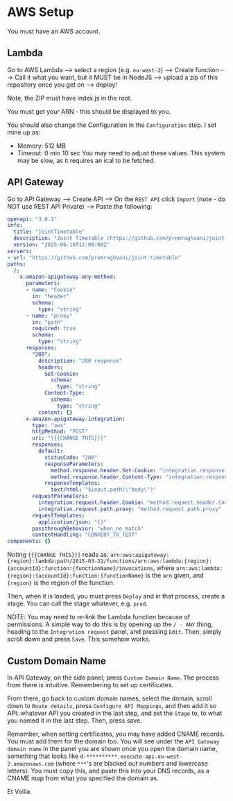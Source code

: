 # AWS Setup

You must have an AWS account.

## Lambda

Go to AWS Lambda --> select a region (e.g. `eu-west-2`) --> Create function --> Call it what you want, but it MUST be in NodeJS --> upload a zip of this repository once you get on -->  deploy!

Note, the ZIP must have index.js in the root.

You must get your ARN - this should be displayed to you.

You should also change the Configuration in the `Configuration` step. I set mine up as:
- Memory: 512 MB
- Timeout: 0 min 10 sec
You may need to adjust these values.
This system may be slow, as it requires an ical to be fetched.

## API Gateway

Go to API Gateway --> Create API --> On the `REST API` click `Import` (note - do NOT use REST API Private) --> Paste the following:
```yaml
openapi: "3.0.1"
info:
  title: "jointTimetable"
  description: "Joint Timetable (https://github.com/premraghvani/joint-timetable)"
  version: "2025-06-18T12:00:00Z"
servers:
- url: "https://github.com/premraghvani/joint-timetable"
paths:
  /:
    x-amazon-apigateway-any-method:
      parameters:
      - name: "Cookie"
        in: "header"
        schema:
          type: "string"
      - name: "proxy"
        in: "path"
        required: true
        schema:
          type: "string"
      responses:
        "200":
          description: "200 response"
          headers:
            Set-Cookie:
              schema:
                type: "string"
            Content-Type:
              schema:
                type: "string"
          content: {}
      x-amazon-apigateway-integration:
        type: "aws"
        httpMethod: "POST"
        uri: "{{{CHANGE THIS}}}"
        responses:
          default:
            statusCode: "200"
            responseParameters:
              method.response.header.Set-Cookie: "integration.response.body.setCookie"
              method.response.header.Content-Type: "integration.response.body.contentType"
            responseTemplates:
              text/html: "$input.path(\"body\")"
        requestParameters:
          integration.request.header.Cookie: "method.request.header.Cookie"
          integration.request.path.proxy: "method.request.path.proxy"
        requestTemplates:
          application/json: "{}"
        passthroughBehavior: "when_no_match"
        contentHandling: "CONVERT_TO_TEXT"
components: {}
```
Noting `{{{CHANGE THIS}}}` reads as: `arn:aws:apigateway:{region}:lambda:path/2015-03-31/functions/arn:aws:lambda:{region}:{accountId}:function:{functionName}/invocations`, where `arn:aws:lambda:{region}:{accountId}:function:{functionName}` is the `arn` given, and `{region}` is the region of the function.

Then, when it is loaded, you must press `Deploy` and in that process, create a stage. You can call the stage whatever, e.g. `prod`.

NOTE: You may need to re-link the Lambda function because of permissions. A simple way to do this is by opening up the `/ - ANY` thing,
heading to the `Integration request` panel, and pressing `Edit`. Then, simply scroll down and press `Save`. This somehow works.

## Custom Domain Name

In API Gateway, on the side panel, press `Custom Domain Name`. The process from there is intuitive. Remembering to set up certificates.

From there, go back to custom domain names, select the domain, scroll down to `Route details`, press `Configure API Mappings`, and
then add it so API: whatever API you created in the last step, and set the `Stage` to, to what you named it in the last step. Then, press save.

Remember, when setting certificates, you may have added CNAME records. You must add them for the domain too. You will see under the
`API Gateway domain name` in the panel you are shown once you open the domain name, something that looks like `d-**********.execute-api.eu-west-2.amazonaws.com`
(where `***`'s are blacked out numbers and lowercase letters). You must copy this, and paste this into your DNS records, as a CNAME map from what
you specified the domain as.

Et Voilla.